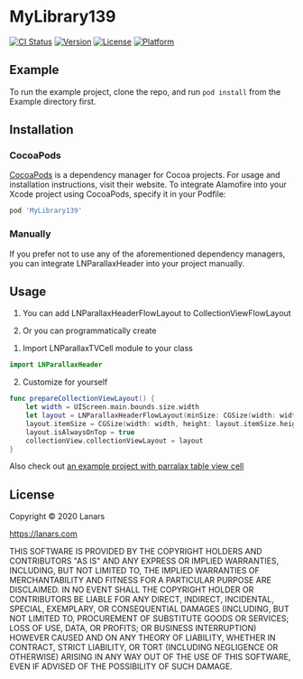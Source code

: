 # MyLibrary139

[![CI Status](https://img.shields.io/travis/OleksandrN/MyLibrary139.svg?style=flat)](https://travis-ci.org/OleksandrN/MyLibrary139)
[![Version](https://img.shields.io/cocoapods/v/MyLibrary139.svg?style=flat)](https://cocoapods.org/pods/MyLibrary139)
[![License](https://img.shields.io/cocoapods/l/MyLibrary139.svg?style=flat)](https://cocoapods.org/pods/MyLibrary139)
[![Platform](https://img.shields.io/cocoapods/p/MyLibrary139.svg?style=flat)](https://cocoapods.org/pods/MyLibrary139)

## Example

To run the example project, clone the repo, and run `pod install` from the Example directory first.

## Installation

### CocoaPods

[CocoaPods](https://cocoapods.org) is a dependency manager for Cocoa projects. For usage and installation instructions, visit their website. To integrate Alamofire into your Xcode project using CocoaPods, specify it in your Podfile:

```ruby
pod 'MyLibrary139'
```

### Manually

If you prefer not to use any of the aforementioned dependency managers, you can integrate LNParallaxHeader into your project manually.

## Usage

1. You can add LNParallaxHeaderFlowLayout  to CollectionViewFlowLayout

2. Or you can programmatically create

1) Import LNParallaxTVCell module to your class 
```swift
import LNParallaxHeader
```
2) Сustomize for yourself

```swift
func prepareCollectionViewLayout() {
    let width = UIScreen.main.bounds.size.width
    let layout = LNParallaxHeaderFlowLayout(minSize: CGSize(width: width, height: 44.0), size: CGSize(width: width, height: 180.0))
    layout.itemSize = CGSize(width: width, height: layout.itemSize.height)
    layout.isAlwaysOnTop = true
    collectionView.collectionViewLayout = layout
}
```

Also check out [an example project with parralax table view cell](https://github.com/LanarsInc/LNParallaxTVCell/tree/master/LNParallaxTVCellExample)

## License

Copyright © 2020 Lanars

https://lanars.com

THIS SOFTWARE IS PROVIDED BY THE COPYRIGHT HOLDERS AND CONTRIBUTORS "AS IS"
AND ANY EXPRESS OR IMPLIED WARRANTIES, INCLUDING, BUT NOT LIMITED TO, THE
IMPLIED WARRANTIES OF MERCHANTABILITY AND FITNESS FOR A PARTICULAR PURPOSE ARE
DISCLAIMED. IN NO EVENT SHALL THE COPYRIGHT HOLDER OR CONTRIBUTORS BE LIABLE
FOR ANY DIRECT, INDIRECT, INCIDENTAL, SPECIAL, EXEMPLARY, OR CONSEQUENTIAL
DAMAGES (INCLUDING, BUT NOT LIMITED TO, PROCUREMENT OF SUBSTITUTE GOODS OR
SERVICES; LOSS OF USE, DATA, OR PROFITS; OR BUSINESS INTERRUPTION) HOWEVER
CAUSED AND ON ANY THEORY OF LIABILITY, WHETHER IN CONTRACT, STRICT LIABILITY,
OR TORT (INCLUDING NEGLIGENCE OR OTHERWISE) ARISING IN ANY WAY OUT OF THE USE
OF THIS SOFTWARE, EVEN IF ADVISED OF THE POSSIBILITY OF SUCH DAMAGE.
